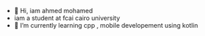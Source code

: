 - 👋 Hi, iam ahmed mohamed
- iam a student at fcai cairo university
- 🌱 I’m currently learning cpp , mobile developement using kotlin


<!---
ahmed55mo/ahmed55mo is a ✨ special ✨ repository because its `README.md` (this file) appears on your GitHub profile.
You can click the Preview link to take a look at your changes.
--->
